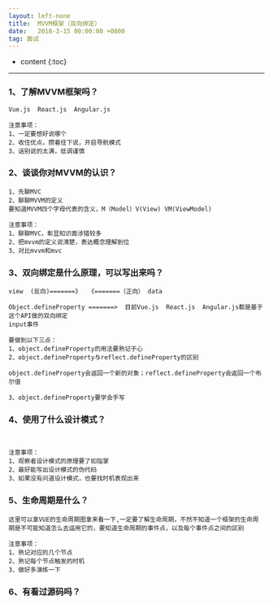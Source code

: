 ```yaml
---
layout: left-none
title:  MVVM框架（双向绑定）
date:   2018-3-15 00:00:00 +0800
tag: 面试
---
```

* content
{:toc}
<hr>

### 1、了解MVVM框架吗？

```
Vue.js  React.js  Angular.js

注意事项：
1、一定要想好说哪个
2、收住优点，攒着往下说，开启导航模式
3、话别说的太满，低调谨慎
```

### 2、谈谈你对MVVM的认识？

```
1、先聊MVC
2、聊聊MVVM的定义
要知道MVVM四个字母代表的含义，M（Model）V(View) VM(ViewModel)

注意事项：
1、聊聊MVC，彰显知识面涉猎较多
2、把mvvm的定义说清楚，表达概念理解到位
3、对比mvvm和mvc
```

### 3、双向绑定是什么原理，可以写出来吗？

```
view  (反向)=======》  《=======（正向） data

Object.defineProperty =======>  目前Vue.js  React.js  Angular.js都是基于这个API做的双向绑定
input事件

要做到以下三点：
1、object.defineProperty的用法要熟记于心
2、object.defineProperty与reflect.defineProperty的区别

object.defineProperty会返回一个新的对象；reflect.defineProperty会返回一个布尔值

3、object.defineProperty要学会手写
```

### 4、使用了什么设计模式？

```


注意事项：
1、观察者设计模式的原理要了如指掌
2、最好能写出设计模式的伪代码
3、如果没有问道设计模式，也要找时机表现出来
```

### 5、生命周期是什么？

```
这里可以拿VUE的生命周期图拿来看一下,一定要了解生命周期，不然不知道一个框架的生命周期是不可能知道怎么去运用它的，要知道生命周期的事件点，以及每个事件点之间的区别

注意事项：
1、熟记对应的几个节点
2、熟记每个节点触发的时机
3、做好多演练一下
```

### 6、有看过源码吗？

```

```
